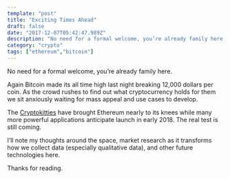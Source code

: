 ```yaml
---
template: "post"
title: "Exciting Times Ahead"
draft: false
date: "2017-12-07T05:42:47.989Z"
description: "No need for a formal welcome, you’re already family here."
category: "crypto"
tags: ["ethereum","bitcoin"]
---
```

No need for a formal welcome, you’re already family here.

Again Bitcoin made its all time high last night breaking 12,000 dollars per coin. As the crowd rushes to find out what cryptocurrency holds for them we sit anxiously waiting for mass appeal and use cases to develop.

The [Cryptokitties](https://cryptokitties.co) have brought Ethereum nearly to its knees while many more powerful applications anticipate launch in early 2018. The real test is still coming.

I’ll note my thoughts around the space, market research as it transforms how we collect data (especially qualitative data), and other future technologies here.

Thanks for reading.